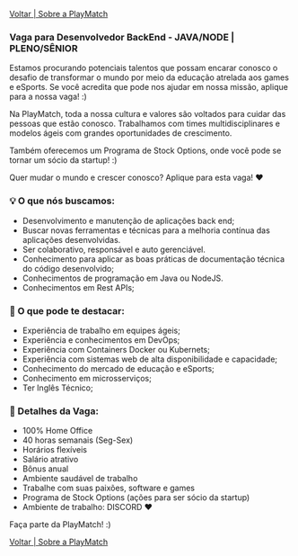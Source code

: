 [Voltar | Sobre a PlayMatch](https://playmatch.github.io/playmatch-talentos.github.io/)

### Vaga para Desenvolvedor BackEnd - JAVA/NODE | PLENO/SÊNIOR
 
Estamos procurando potenciais talentos que possam encarar conosco o desafio de transformar o mundo por meio da educação atrelada aos games e eSports. 
Se você acredita que pode nos ajudar em nossa missão, aplique para a nossa vaga! :)
 
Na PlayMatch, toda a nossa cultura e valores são voltados para cuidar das pessoas que estão conosco.  Trabalhamos com times multidisciplinares e modelos ágeis com grandes oportunidades de crescimento.
 
Também oferecemos um Programa de Stock Options, onde você pode se tornar um sócio da startup! :)
 
Quer mudar o mundo e crescer conosco? Aplique para esta vaga! ♥
 
### 💡 O que nós buscamos:
 
- Desenvolvimento e manutenção de aplicações back end;
- Buscar novas ferramentas e técnicas para a melhoria contínua das aplicações desenvolvidas.
- Ser colaborativo, responsável e auto gerenciável.  
- Conhecimento para aplicar as boas práticas de documentação técnica do código desenvolvido;
- Conhecimentos de programação em Java ou NodeJS.
- Conhecimentos em Rest APIs;
 
### 🔎 O que pode te destacar:
- Experiência de trabalho em equipes ágeis;
- Experiência e conhecimentos em DevOps;
- Experiência com Containers Docker ou Kubernets;
- Experiência com sistemas web de alta disponibilidade e capacidade;
- Conhecimento do mercado de educação e eSports;
- Conhecimento em microsserviços; 
- Ter Inglês Técnico;
 
### 🚀 Detalhes da Vaga:
- 100% Home Office
- 40 horas semanais (Seg-Sex) 
- Horários flexíveis
- Salário atrativo
- Bônus anual
- Ambiente saudável de trabalho
- Trabalhe com suas paixões, software e games
- Programa de Stock Options (ações para ser sócio da startup)
- Ambiente de trabalho: DISCORD ♥
 
Faça parte da PlayMatch! :)

[Voltar | Sobre a PlayMatch](https://playmatch.github.io/playmatch-talentos.github.io/)
